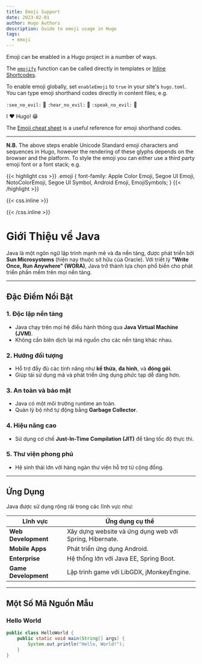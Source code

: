 ```yaml
---
title: Emoji Support
date: 2023-02-01
author: Hugo Authors
description: Guide to emoji usage in Hugo
tags:
  - emoji
---
```


Emoji can be enabled in a Hugo project in a number of ways. 
<!--more-->
The [`emojify`](https://gohugo.io/functions/emojify/) function can be called directly in templates or [Inline Shortcodes](https://gohugo.io/templates/shortcode-templates/#inline-shortcodes). 

To enable emoji globally, set `enableEmoji` to `true` in your site's `hugo.toml`. You can type emoji shorthand codes directly in content files; e.g.

`:see_no_evil:` :see_no_evil: `:hear_no_evil:` :hear_no_evil: `:speak_no_evil:` :speak_no_evil:

I :heart: Hugo! 😁

The [Emoji cheat sheet](http://www.emoji-cheat-sheet.com/) is a useful reference for emoji shorthand codes.

***

**N.B.** The above steps enable Unicode Standard emoji characters and sequences in Hugo, however the rendering of these glyphs depends on the browser and the platform. To style the emoji you can either use a third party emoji font or a font stack; e.g.

{{< highlight css >}}
.emoji {
  font-family: Apple Color Emoji, Segoe UI Emoji, NotoColorEmoji, Segoe UI Symbol, Android Emoji, EmojiSymbols;
}
{{< /highlight >}}

{{< css.inline >}}
<style>
.emojify {
	font-family: Apple Color Emoji, Segoe UI Emoji, NotoColorEmoji, Segoe UI Symbol, Android Emoji, EmojiSymbols;
	font-size: 2rem;
	vertical-align: middle;
}
@media screen and (max-width:650px) {
  .nowrap {
    display: block;
    margin: 25px 0;
  }
}
</style>
{{< /css.inline >}}

# Giới Thiệu về Java  

Java là một ngôn ngữ lập trình mạnh mẽ và đa nền tảng, được phát triển bởi **Sun Microsystems** (hiện nay thuộc sở hữu của Oracle). Với triết lý **"Write Once, Run Anywhere" (WORA)**, Java trở thành lựa chọn phổ biến cho phát triển phần mềm trên mọi nền tảng.

---

## Đặc Điểm Nổi Bật  

### **1. Độc lập nền tảng**  
- Java chạy trên mọi hệ điều hành thông qua **Java Virtual Machine (JVM)**.  
- Không cần biên dịch lại mã nguồn cho các nền tảng khác nhau.

### **2. Hướng đối tượng**  
- Hỗ trợ đầy đủ các tính năng như **kế thừa**, **đa hình**, và **đóng gói**.  
- Giúp tái sử dụng mã và phát triển ứng dụng phức tạp dễ dàng hơn.

### **3. An toàn và bảo mật**  
- Java có một môi trường runtime an toàn.  
- Quản lý bộ nhớ tự động bằng **Garbage Collector**.  

### **4. Hiệu năng cao**  
- Sử dụng cơ chế **Just-In-Time Compilation (JIT)** để tăng tốc độ thực thi.  

### **5. Thư viện phong phú**  
- Hệ sinh thái lớn với hàng ngàn thư viện hỗ trợ từ cộng đồng.  

---

## Ứng Dụng  

Java được sử dụng rộng rãi trong các lĩnh vực như:  

| **Lĩnh vực**       | **Ứng dụng cụ thể**                            |  
|---------------------|-----------------------------------------------|  
| **Web Development** | Xây dựng website và ứng dụng web với Spring, Hibernate. |  
| **Mobile Apps**     | Phát triển ứng dụng Android.                  |  
| **Enterprise**      | Hệ thống lớn với Java EE, Spring Boot.        |  
| **Game Development**| Lập trình game với LibGDX, jMonkeyEngine.     |  

---

## Một Số Mã Nguồn Mẫu  

### **Hello World**  
```java
public class HelloWorld {
    public static void main(String[] args) {
        System.out.println("Hello, World!");
    }
}
